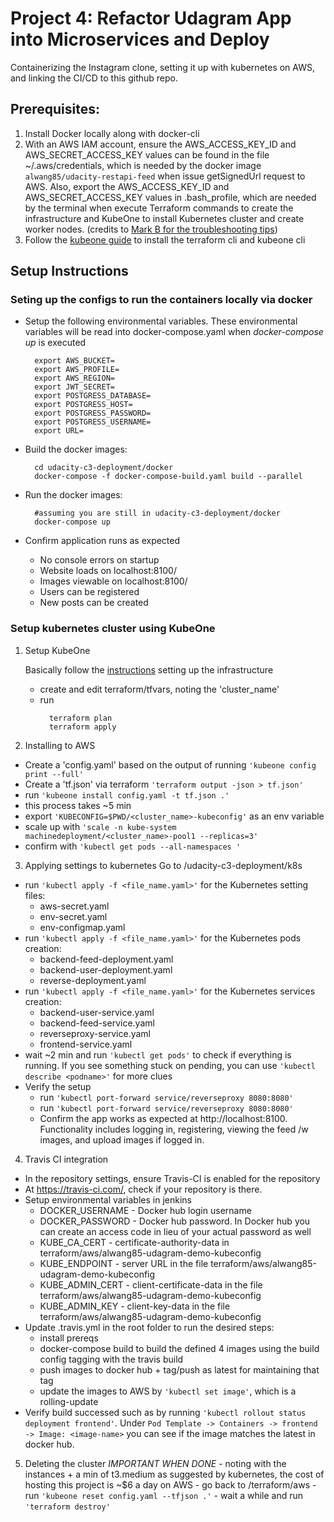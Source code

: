# Project 4: Refactor Udagram App into Microservices and Deploy

Containerizing the Instagram clone, setting it up with kubernetes on AWS, and linking the CI/CD to this github repo.

## Prerequisites:
1. Install Docker locally along with docker-cli
2. With an AWS IAM account, ensure the AWS_ACCESS_KEY_ID and AWS_SECRET_ACCESS_KEY values can be found in the file ~/.aws/credentials, 
   which is needed by the docker image ```alwang85/udacity-restapi-feed``` when issue getSignedUrl request to AWS.
   Also, export the AWS_ACCESS_KEY_ID and AWS_SECRET_ACCESS_KEY values in .bash_profile, which are needed by the terminal
   when execute Terraform commands to create the infrastructure and KubeOne to install Kubernetes cluster 
   and create worker nodes. (credits to [Mark B for the troubleshooting tips](https://docs.google.com/document/d/1r25X8ckOhZ_8k_f0hNg_bCGozG2lYvX4x2A8yT-UT0o/edit))
3. Follow the [kubeone guide](https://github.com/kubermatic/kubeone/blob/master/docs/quickstart-aws.md) to install the terraform cli and kubeone cli

## Setup Instructions
### Seting up the configs to run the containers locally via docker
- Setup the following environmental variables. These environmental variables will be read into docker-compose.yaml when *docker-compose up* is executed
  ```
    export AWS_BUCKET=
    export AWS_PROFILE=
    export AWS_REGION=
    export JWT_SECRET=
    export POSTGRESS_DATABASE=
    export POSTGRESS_HOST=
    export POSTGRESS_PASSWORD=
    export POSTGRESS_USERNAME=
    export URL=
  ```

- Build the docker images:
  ```
    cd udacity-c3-deployment/docker
    docker-compose -f docker-compose-build.yaml build --parallel
  ```

- Run the docker images:
  ```
    #assuming you are still in udacity-c3-deployment/docker
    docker-compose up
  ```

- Confirm application runs as expected
  - No console errors on startup
  - Website loads on localhost:8100/
  - Images viewable on localhost:8100/
  - Users can be registered
  - New posts can be created

### Setup kubernetes cluster using KubeOne
1. Setup KubeOne

    Basically follow the [instructions](https://github.com/kubermatic/kubeone/blob/master/docs/quickstart-aws.md)
  setting up the infrastructure
    - create and edit terraform/tfvars, noting the 'cluster_name'
    - run
      ```
        terraform plan
        terraform apply
      ```
2. Installing to AWS
  - Create a 'config.yaml' based on the output of running ```'kubeone config print --full'```
  - Create a 'tf.json' via terraform ```'terraform output -json > tf.json'```
  - run ```'kubeone install config.yaml -t tf.json .'```
  - this process takes ~5 min
  - export ```'KUBECONFIG=$PWD/<cluster_name>-kubeconfig'``` as an env variable
  - scale up with ```'scale -n kube-system machinedeployment/<cluster_name>-pool1 --replicas=3'```
  - confirm with ```'kubectl get pods --all-namespaces '```

3. Applying settings to kubernetes
  Go to /udacity-c3-deployment/k8s
  - run `'kubectl apply -f <file_name.yaml>'` for the Kubernetes setting files:
    - aws-secret.yaml
    - env-secret.yaml
    - env-configmap.yaml
  - run `'kubectl apply -f <file_name.yaml>'` for the Kubernetes pods creation:
    - backend-feed-deployment.yaml
    - backend-user-deployment.yaml
    - reverse-deployment.yaml
  - run `'kubectl apply -f <file_name.yaml>'` for the Kubernetes services creation:
    - backend-user-service.yaml
    - backend-feed-service.yaml
    - reverseproxy-service.yaml
    - frontend-service.yaml 
  - wait ~2 min and run `'kubectl get pods'` to check if everything is running. If you see something stuck on pending, you can use `'kubectl describe <podname>'` for more clues
  - Verify the setup
    - run `'kubectl port-forward service/reverseproxy 8080:8080'`
    - run `'kubectl port-forward service/reverseproxy 8080:8080'`
    - Confirm the app works as expected at http://localhost:8100. Functionality includes logging in, registering, viewing the feed /w images, and upload images if logged in.
  
4. Travis CI integration
  - In the repository settings, ensure Travis-CI is enabled for the repository
  - At https://travis-ci.com/, check if your repository is there.
  - Setup environmental variables in jenkins
    - DOCKER_USERNAME - Docker hub login username
    - DOCKER_PASSWORD - Docker hub password. In Docker hub you can create an access code in lieu of your actual password as well
    - KUBE_CA_CERT - certificate-authority-data in terraform/aws/alwang85-udagram-demo-kubeconfig
    - KUBE_ENDPOINT - server URL in the file terraform/aws/alwang85-udagram-demo-kubeconfig
    - KUBE_ADMIN_CERT - client-certificate-data in the file terraform/aws/alwang85-udagram-demo-kubeconfig
    - KUBE_ADMIN_KEY - client-key-data in the file terraform/aws/alwang85-udagram-demo-kubeconfig
  - Update .travis.yml in the root folder to run the desired steps:
    - install prereqs
    - docker-compose build to build the defined 4 images using the build config tagging with the travis build
    - push images to docker hub + tag/push as latest for maintaining that tag
    - update the images to AWS by `'kubectl set image'`, which is a rolling-update
  - Verify build successed such as by running `'kubectl rollout status deployment frontend'`. Under `Pod Template -> Containers -> frontend -> Image: <image-name>` you can see if the image matches the latest in docker hub.

  5. Deleting the cluster *IMPORTANT WHEN DONE*
    - noting with the instances + a min of t3.medium as suggested by kubernetes, the cost of hosting this project is ~$6 a day on AWS
    - go back to /terraform/aws
    - run `'kubeone reset config.yaml --tfjson .'`
    - wait a while and run `'terraform destroy'`



  







